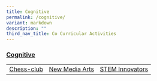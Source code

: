 ```yaml
---
title: Cognitive
permalink: /cognitive/
variant: markdown
description: ""
third_nav_title: Co Curricular Activities
---
```

### [Cognitive](/holistic-education/co-curricular-activities-cca/p4-p6-cca/cognitive/chess-club)


<table>
<tbody>
<tr>
<td align="center"><nobr><a href="/holistic-education/co-curricular-activities-cca/p4-p6-cca/cognitive/chess-club" rel="noopener noreferrer nofollow" target="_self">Chess-club</a></nobr></td>
<td align="center"><nobr><a href="/holistic-education/co-curricular-activities-cca/p4-p6-cca/cognitive/chess-club" rel="noopener noreferrer nofollow" target="_self">New Media Arts</a></nobr></td>
<td align="center"><nobr><a href="/holistic-education/co-curricular-activities-cca/p4-p6-cca/cognitive/chess-club" rel="noopener noreferrer nofollow" target="_self">STEM Innovators</a></nobr></td>
</tr>
</tbody></table>